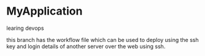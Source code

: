 # MyApplication
learing devops


this branch has the workflow file which can be used to deploy using the ssh key and login details of another server over the web using ssh.
